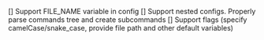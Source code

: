 [] Support FILE_NAME variable in config
[] Support nested configs. Properly parse commands tree and create subcommands
[] Support flags (specify camelCase/snake_case, provide file path and other default variables)
